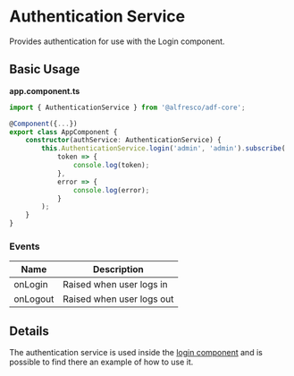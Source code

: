 # Authentication Service

Provides authentication for use with the Login component.

## Basic Usage

**app.component.ts**

```ts
import { AuthenticationService } from '@alfresco/adf-core';

@Component({...})
export class AppComponent {
    constructor(authService: AuthenticationService) {
        this.AuthenticationService.login('admin', 'admin').subscribe(
            token => {
                console.log(token);
            },
            error => {
                console.log(error);
            }
        );
    }
}
```

### Events

| Name | Description |
| ---- | ----------- |
| onLogin | Raised when user logs in |
| onLogout | Raised when user logs out |

## Details

The authentication service is used inside the [login component](login.component.md) and is possible to find there an example of how to use it.
